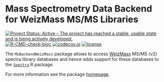 # Mass Spectrometry Data Backend for WeizMass MS/MS Libraries

[![Project Status: Active – The project has reached a stable, usable state and is being actively developed.](https://www.repostatus.org/badges/latest/active.svg)](https://www.repostatus.org/#active)
[![R-CMD-check-bioc](https://github.com/RforMassSpectrometry/MsBackendWeizMass/workflows/R-CMD-check-bioc/badge.svg)](https://github.com/RforMassSpectrometry/MsBackendWeizMass/actions?query=workflow%3AR-CMD-check-bioc)
[![codecov.io](http://codecov.io/github/RforMassSpectrometry/MsBackendWeizMass/coverage.svg?branch=main)](http://codecov.io/github/RforMassSpectrometry/MsBackendWeizMass?branch=main)
[![license](https://img.shields.io/badge/license-Artistic--2.0-brightgreen.svg)](https://opensource.org/licenses/Artistic-2.0)

The `MsBackendWeizMass` package allows to access
[WeizMass](https://pubmed.ncbi.nlm.nih.gov/27571918/) MS/MS (v2) spectra library
databases and hence adds support for these databases to the
[`Spectra`](https://rformassspectrometry.github.io/Spectra) R package.

For more information see the package
[homepage](https://rformassspectrometry.github.io/MsBackendWeizMass).
